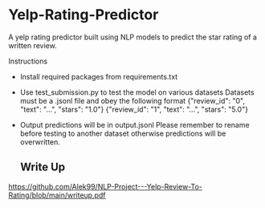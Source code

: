 # Yelp-Rating-Predictor
A yelp rating predictor built using NLP models to predict the star rating of a written review.

Instructions
 - Install required packages from requirements.txt
 
 - Use test_submission.py to test the model on various datasets
    Datasets must be a .jsonl file and obey the following format
      {"review_id": "0", "text": "...", "stars": "1.0"}
      {"review_id": "1", "text": "...", "stars": "5.0"}
      
- Output predictions will be in output.jsonl 
  Please remember to rename before testing to another dataset otherwise predictions will be overwritten.
  
  ## Write Up
  
https://github.com/Alek99/NLP-Project---Yelp-Review-To-Rating/blob/main/writeup.pdf
      
